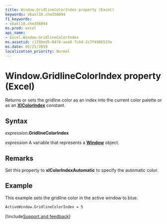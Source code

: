 ```yaml
---
title: Window.GridlineColorIndex property (Excel)
keywords: vbaxl10.chm356094
f1_keywords:
- vbaxl10.chm356094
ms.prod: excel
api_name:
- Excel.Window.GridlineColorIndex
ms.assetid: c178bed5-8478-aea9-7cb4-2c7f498b533e
ms.date: 05/21/2019
localization_priority: Normal
---
```



# Window.GridlineColorIndex property (Excel)

Returns or sets the gridline color as an index into the current color palette or as an **[XlColorIndex](Excel.XlColorIndex.md)** constant.


## Syntax

_expression_.**GridlineColorIndex**

_expression_ A variable that represents a **[Window](Excel.Window.md)** object.


## Remarks

Set this property to **xlColorIndexAutomatic** to specify the automatic color.


## Example

This example sets the gridline color in the active window to blue.

```vb
ActiveWindow.GridlineColorIndex = 5
```


[!include[Support and feedback](~/includes/feedback-boilerplate.md)]